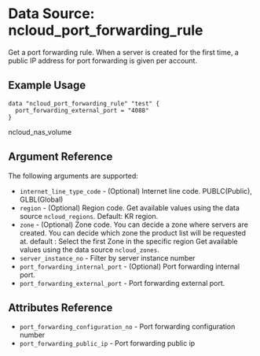 # Data Source: ncloud_port_forwarding_rule

Get a port forwarding rule.
When a server is created for the first time, a public IP address for port forwarding is given per account.

## Example Usage

```hcl
data "ncloud_port_forwarding_rule" "test" {
  port_forwarding_external_port = "4088"
}
```
ncloud_nas_volume
## Argument Reference

The following arguments are supported:

* `internet_line_type_code` - (Optional) Internet line code. PUBLC(Public), GLBL(Global)
* `region` - (Optional) Region code. Get available values using the data source `ncloud_regions`.
    Default: KR region.
* `zone` - (Optional) Zone code. You can decide a zone where servers are created. You can decide which zone the product list will be requested at. default : Select the first Zone in the specific region
    Get available values using the data source `ncloud_zones`.
* `server_instance_no` - Filter by server instance number
* `port_forwarding_internal_port` - (Optional) Port forwarding internal port.
* `port_forwarding_external_port` - Port forwarding external port.

## Attributes Reference

* `port_forwarding_configuration_no` - Port forwarding configuration number
* `port_forwarding_public_ip` - Port forwarding public ip
